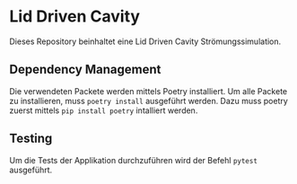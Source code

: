# Lid Driven Cavity

Dieses Repository beinhaltet eine Lid Driven Cavity Strömungssimulation.

## Dependency Management

Die verwendeten Packete werden mittels Poetry installiert. Um alle Packete zu installieren, muss `poetry install` ausgeführt werden. Dazu muss poetry zuerst mittels `pip install poetry` intalliert werden.

## Testing

Um die Tests der Applikation durchzuführen wird der Befehl `pytest` ausgeführt.

